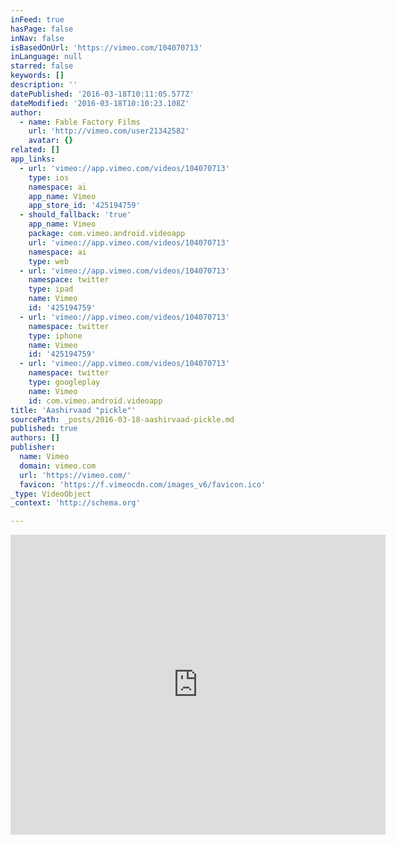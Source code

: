 ```yaml
---
inFeed: true
hasPage: false
inNav: false
isBasedOnUrl: 'https://vimeo.com/104070713'
inLanguage: null
starred: false
keywords: []
description: ''
datePublished: '2016-03-18T10:11:05.577Z'
dateModified: '2016-03-18T10:10:23.108Z'
author:
  - name: Fable Factory Films
    url: 'http://vimeo.com/user21342582'
    avatar: {}
related: []
app_links:
  - url: 'vimeo://app.vimeo.com/videos/104070713'
    type: ios
    namespace: ai
    app_name: Vimeo
    app_store_id: '425194759'
  - should_fallback: 'true'
    app_name: Vimeo
    package: com.vimeo.android.videoapp
    url: 'vimeo://app.vimeo.com/videos/104070713'
    namespace: ai
    type: web
  - url: 'vimeo://app.vimeo.com/videos/104070713'
    namespace: twitter
    type: ipad
    name: Vimeo
    id: '425194759'
  - url: 'vimeo://app.vimeo.com/videos/104070713'
    namespace: twitter
    type: iphone
    name: Vimeo
    id: '425194759'
  - url: 'vimeo://app.vimeo.com/videos/104070713'
    namespace: twitter
    type: googleplay
    name: Vimeo
    id: com.vimeo.android.videoapp
title: 'Aashirvaad "pickle"'
sourcePath: _posts/2016-03-18-aashirvaad-pickle.md
published: true
authors: []
publisher:
  name: Vimeo
  domain: vimeo.com
  url: 'https://vimeo.com/'
  favicon: 'https://f.vimeocdn.com/images_v6/favicon.ico'
_type: VideoObject
_context: 'http://schema.org'

---
```

<iframe src="https://cdn.embedly.com/widgets/media.html?src=https%3A%2F%2Fplayer.vimeo.com%2Fvideo%2F104070713&amp;url=https%3A%2F%2Fvimeo.com%2F104070713&amp;image=http%3A%2F%2Fi.vimeocdn.com%2Fvideo%2F486519879_295x166.jpg&amp;key=b7d04c9b404c499eba89ee7072e1c4f7&amp;type=text%2Fhtml&amp;schema=vimeo" width="600" height="480" scrolling="no" frameborder="0" allowfullscreen="allowfullscreen" style=""></iframe>
